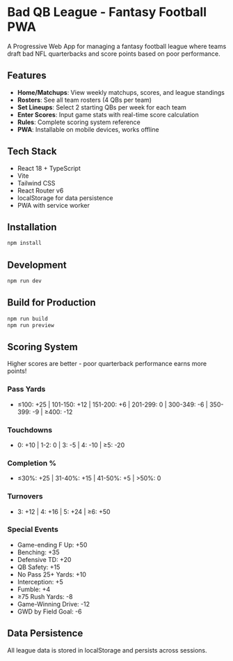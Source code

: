 # Bad QB League - Fantasy Football PWA

A Progressive Web App for managing a fantasy football league where teams draft bad NFL quarterbacks and score points based on poor performance.

## Features

- **Home/Matchups**: View weekly matchups, scores, and league standings
- **Rosters**: See all team rosters (4 QBs per team)
- **Set Lineups**: Select 2 starting QBs per week for each team
- **Enter Scores**: Input game stats with real-time score calculation
- **Rules**: Complete scoring system reference
- **PWA**: Installable on mobile devices, works offline

## Tech Stack

- React 18 + TypeScript
- Vite
- Tailwind CSS
- React Router v6
- localStorage for data persistence
- PWA with service worker

## Installation

```bash
npm install
```

## Development

```bash
npm run dev
```

## Build for Production

```bash
npm run build
npm run preview
```

## Scoring System

Higher scores are better - poor quarterback performance earns more points!

### Pass Yards
- ≤100: +25 | 101-150: +12 | 151-200: +6 | 201-299: 0 | 300-349: -6 | 350-399: -9 | ≥400: -12

### Touchdowns
- 0: +10 | 1-2: 0 | 3: -5 | 4: -10 | ≥5: -20

### Completion %
- ≤30%: +25 | 31-40%: +15 | 41-50%: +5 | >50%: 0

### Turnovers
- 3: +12 | 4: +16 | 5: +24 | ≥6: +50

### Special Events
- Game-ending F Up: +50
- Benching: +35
- Defensive TD: +20
- QB Safety: +15
- No Pass 25+ Yards: +10
- Interception: +5
- Fumble: +4
- ≥75 Rush Yards: -8
- Game-Winning Drive: -12
- GWD by Field Goal: -6

## Data Persistence

All league data is stored in localStorage and persists across sessions.

